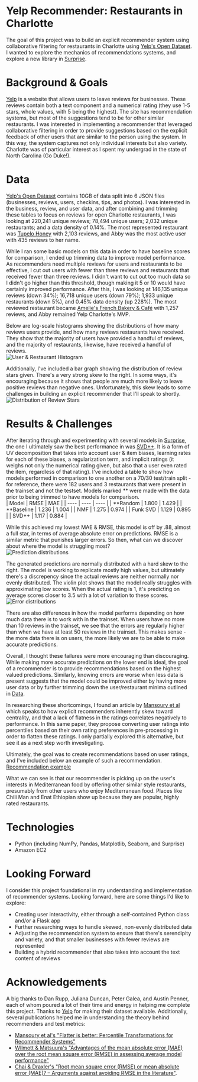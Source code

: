 # Yelp Recommender: Restaurants in Charlotte
The goal of this project was to build an explicit recommender system using collaborative filtering for restaurants in Charlotte using [Yelp's Open Dataset](https://www.yelp.com/dataset). I wanted to explore the mechanics of recommendations systems, and explore a new library in [Surprise](http://surpriselib.com).

# Background & Goals
[Yelp](https://www.yelp.com/) is a website that allows users to leave reviews for businesses. These reviews contain both a text component and a numerical rating (they use 1-5 stars, whole values, with 5 being the highest). The site has recommendation systems, but most of the suggestions tend to be for other similar restaurants. I was interested in implementing a recommender that leveraged collaborative filtering in order to provide suggestions based on the explicit feedback of other users that are similar to the person using the system. In this way, the system captures not only individual interests but also variety. Charlotte was of particular interest as I spent my undergrad in the state of North Carolina (Go Duke!).

# Data
[Yelp's Open Dataset](https://www.yelp.com/dataset) contains 10GB of data split into 6 JSON files (businesses, reviews, users, checkins, tips, and photos). I was interested in the business, review, and user data, and after combining and trimming these tables to focus on reviews for open Charlotte restaurants, I was looking at 220,241 unique reviews; 78,494 unique users; 2,032 unique restaurants; and a data density of 0.14%. The most represented restaurant was [Tupelo Honey](https://tupelohoneycafe.com/location/charlotte/) with 2,103 reviews, and Abby was the most active user with 435 reviews to her name.

While I ran some basic models on this data in order to have baseline scores for comparison, I ended up trimming data to improve model performance. As recommenders need multiple reviews for users and restaurants to be effective, I cut out users with fewer than three reviews and restaurants that received fewer than three reviews. I didn't want to cut out too much data so I didn't go higher than this threshold, though making it 5 or 10 would have certainly improved performance. After this, I was looking at 146,135 unique reviews (down 34%); 16,718 unique users (down 79%); 1,933 unique restaurants (down 5%), and 0.45% data density (up 228%). The most reviewed restaurant became [Amelie's French Bakery & Café](https://ameliesfrenchbakery.com/) with 1,257 reviews, and Abby remained Yelp Charlotte's MVP.

Below are log-scale histograms showing the distributions of how many reviews users provide, and how many reviews restaurants have received. They show that the majority of users have provided a handful of reviews, and the majority of restaurants, likewise, have received a handful of reviews. <br/>
![User & Restaurant Histogram](images/dist.png) <br/>

Additionally, I've included a bar graph showing the distribution of review stars given. There's a very strong skew to the right. In some ways, it's encouraging because it shows that people are much more likely to leave positive reviews than negative ones. Unfortunately, this skew leads to some challenges in building an explicit recommender that I'll speak to shortly. <br/>
![Distribution of Review Stars](images/reviewcounts.png)

# Results & Challenges
After iterating through and experimenting with several models in [Surprise](http://surpriselib.com), the one I ultimately saw the best performance in was [SVD++](https://surprise.readthedocs.io/en/stable/matrix_factorization.html#surprise.prediction_algorithms.matrix_factorization.SVDpp). It is a form of UV decomposition that takes into account user & item biases, learning rates for each of these biases, a regularization term, and implicit ratings (it weighs not only the numerical rating given, but also that a user even rated the item, regardless of that rating). I've included a table to show how models performed in comparison to one another on a 70/30 test/train split - for reference, there were 182 users and 3 restaurants that were present in the trainset and not the testset. Models marked ** were made with the data prior to being trimmed to have models for comparison.<br/>
| Model | RMSE | MAE |
| ---- | ---- | ---- |
| **Random | 1.800 | 1.429 |
| **Baseline | 1.236 | 1.004 |
| NMF | 1.275 | 0.974 |
| Funk SVD | 1.129 | 0.895 |
| SVD++ | 1.117 | 0.884 | 

While this achieved my lowest MAE & RMSE, this model is off by .88, almost a full star, in terms of average absolute error on predictions. RMSE is a similar metric that punishes larger errors. So then, what can we discover about where the model is struggling most? <br/>
![Prediction distributions](images/ratingsviolin.png) <br/>

The generated predictions are normally distributed with a hard skew to the right. The model is working to replicate mostly high values, but ultimately there's a discrepency since the actual reviews are neither normally nor evenly distributed. The violin plot shows that the model really struggles with approximating low scores. When the actual rating is 1, it's predicting on average scores closer to 3.5 with a lot of variation to these scores. <br/>
![Error distributions](images/preddist.png) <br/>

There are also differences in how the model performs depending on how much data there is to work with in the trainset. When users have no more than 10 reviews in the trainset, we see that the errors are regularly higher than when we have at least 50 reviews in the trainset. This makes sense - the more data there is on users, the more likely we are to be able to make accurate predictions.

Overall, I thought these failures were more encouraging than discouraging. While making more accurate predictions on the lower end is ideal, the goal of a recommender is to provide recommendations based on the highest valued predictions. Similarly, knowing errors are worse when less data is present suggests that the model could be improved either by having more user data or by further trimming down the user/restaurant minima outlined in [Data](#data).

In researching these shortcomings, I found an article by [Mansoury et al](https://arxiv.org/pdf/1907.07766.pdf) which speaks to how explicit recommenders inherently skew toward centrality, and that a lack of flatness in the ratings correlates negatively to performance. In this same paper, they propose converting user ratings into percentiles based on their own rating preferences in pre-processing in order to flatten these ratings. I only partially explored this alternative, but see it as a next step worth investigating.

Ultimately, the goal was to create recommendations based on user ratings, and I've included below an example of such a recommendation. <br/>
[Recommendation example](images/recommendation.png) <br/>

What we can see is that our recommender is picking up on the user's interests in Mediterranean food by offering other similar style restaurants, presumably from other users who enjoy Mediterranean food. Places like Chili Man and Enat Ethiopian show up because they are popular, highly rated restaurants.

# Technologies
* Python (including NumPy, Pandas, Matplotlib, Seaborn, and Surprise)
* Amazon EC2

# Looking Forward
I consider this project foundational in my understanding and implementation of recommender systems. Looking forward, here are some things I'd like to explore:
* Creating user interactivity, either through a self-contained Python class and/or a Flask app
* Further researching ways to handle skewed, non-evenly distributed data
* Adjusting the recommendation system to ensure that there's serendipity and variety, and that smaller businesses with fewer reviews are represented
* Building a hybrid recommender that also takes into account the text content of reviews

# Acknowledgements
A big thanks to Dan Rupp, Juliana Duncan, Peter Galea, and Austin Penner, each of whom poured a lot of their time and energy in helping me complete this project. Thanks to [Yelp](https://www.yelp.com/dataset) for making their dataset available. Additionally, several publications helped me in understanding the theory behind recommenders and test metrics:
* [Mansoury et al's "Flatter is better: Percentile Transformations for Recommender Systems"](https://arxiv.org/pdf/1907.07766.pdf)
* [Wllmott & Matsuura's "Advantages of the mean absolute error (MAE) over the root mean square error (RMSE) in assessing average model performance"](https://www.int-res.com/articles/cr2005/30/c030p079.pdf)
* [Chai & Draxler's "Root mean square error (RMSE) or mean absolute error (MAE)? – Arguments against avoiding RMSE in the literature"](https://www.researchgate.net/profile/Tianfeng_Chai/publication/272024186_Root_mean_square_error_RMSE_or_mean_absolute_error_MAE-_Arguments_against_avoiding_RMSE_in_the_literature/links/54e3776f0cf2b2314f5d2f3c/Root-mean-square-error-RMSE-or-mean-absolute-error-MAE-Arguments-against-avoiding-RMSE-in-the-literature.pdf).
